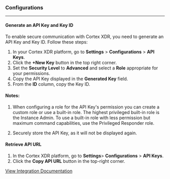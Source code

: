 ### Configurations

---

#### Generate an API Key and Key ID

To enable secure communication with Cortex XDR, you need to generate an API Key and Key ID. Follow these steps:

1. In your Cortex XDR platform, go to **Settings** > **Configurations** > **API Keys**.
2. Click the **+New Key** button in the top right corner.
3. Set the **Security Level** to **Advanced** and select a **Role** appropriate for your permissions.
4. Copy the API Key displayed in the **Generated Key** field.
5. From the **ID** column, copy the Key ID.

#### Notes:

1. When configuring a role for the API Key's permission you can create a custom role or use a built-in role. The highest privileged built-in role is the Instance Admin. To use a built-in role with less permission but maximum command capabilities, use the Privileged Responder role.

2. Securely store the API Key, as it will not be displayed again.

#### Retrieve API URL

1. In the Cortex XDR platform, go to **Settings**> **Configurations** > **API Keys**.
2. Click the **Copy API URL** button in the top-right corner.

[View Integration Documentation](https://xsoar.pan.dev/docs/reference/integrations/cortex-xdr---xql-query-engine)